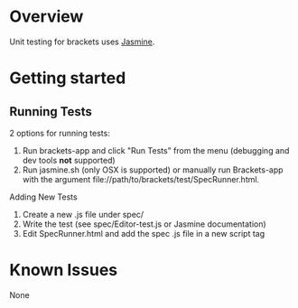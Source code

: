Overview
========

Unit testing for brackets uses [Jasmine](http://jasmine.github.io/1.3/introduction.html).

Getting started
===============

Running Tests
-------------

2 options for running tests:

1. Run brackets-app and click "Run Tests" from the menu (debugging and dev tools **not** supported)
1. Run jasmine.sh (only OSX is supported) or manually run Brackets-app with
   the argument file://path/to/brackets/test/SpecRunner.html.


Adding New Tests

1. Create a new .js file under spec/
1. Write the test (see spec/Editor-test.js or Jasmine documentation)
1. Edit SpecRunner.html and add the spec .js file in a new script tag

Known Issues
============

None
